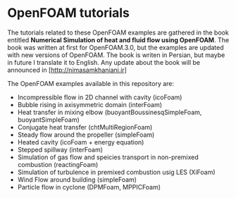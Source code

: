 # OpenFOAM tutorials

The tutorials related to these OpenFOAM examples are gathered in the book entitled **Numerical Simulation of heat and fluid flow using OpenFOAM**.
The book was written at first for OpenFOAM.3.0, but the examples are updated with new versions of OpenFOAM. The book is writen in Persian, but maybe
in future I translate it to English.
Any update about the book will be announced in [http://nimasamkhaniani.ir]


The OpenFOAM examples available in this repository are:

* Incompressible flow in 2D channel with cavity (icoFoam)
* Bubble rising in axisymmetric domain (interFoam)
* Heat transfer in mixing elbow (buoyantBoussinesqSimpleFoam, buoyantSimpleFoam)
* Conjugate heat transfer (chtMultiRegionFoam)
* Steady flow around the propeller (simpleFoam)
* Heated cavity (icoFoam + energy equation)
* Stepped spillway (interFoam)
* Simulation of gas flow and speicies transport in non-premixed combustion (reactingFoam)
* Simulation of turbulence in premixed combustion usig LES (XiFoam)
* Wind Flow around building (simpleFoam)
* Particle flow in cyclone (DPMFoam, MPPICFoam)






